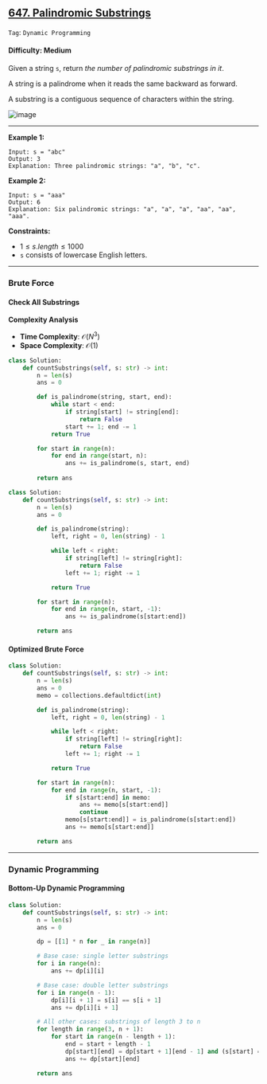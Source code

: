 ## [647. Palindromic Substrings](https://leetcode.com/problems/palindromic-substrings)

```Tag```: ```Dynamic Programming```

#### Difficulty: Medium

Given a string ```s```, return _the number of palindromic substrings in it_.

A string is a palindrome when it reads the same backward as forward.

A substring is a contiguous sequence of characters within the string.

![image](https://github.com/quananhle/Python/assets/35042430/80ad76d6-2c39-4082-bdc5-e62d2ccac511)

---

__Example 1:__
```
Input: s = "abc"
Output: 3
Explanation: Three palindromic strings: "a", "b", "c".
```

__Example 2:__
```
Input: s = "aaa"
Output: 6
Explanation: Six palindromic strings: "a", "a", "a", "aa", "aa", "aaa".
```

__Constraints:__

- $1 \le s.length \le 1000$
- ```s``` consists of lowercase English letters.

---

### Brute Force

#### Check All Substrings

__Complexity Analysis__

- __Time Complexity__: $\mathcal{O}(N^3)$
- __Space Complexity__: $\mathcal{O}(1)$

```Python
class Solution:
    def countSubstrings(self, s: str) -> int:
        n = len(s)
        ans = 0

        def is_palindrome(string, start, end):
            while start < end:
                if string[start] != string[end]:
                    return False
                start += 1; end -= 1
            return True

        for start in range(n):
            for end in range(start, n):
                ans += is_palindrome(s, start, end)
        
        return ans
```

```Python
class Solution:
    def countSubstrings(self, s: str) -> int:
        n = len(s)
        ans = 0

        def is_palindrome(string):
            left, right = 0, len(string) - 1

            while left < right:
                if string[left] != string[right]:
                    return False
                left += 1; right -= 1

            return True

        for start in range(n):
            for end in range(n, start, -1):
                ans += is_palindrome(s[start:end])

        return ans
```

#### Optimized Brute Force

```Python
class Solution:
    def countSubstrings(self, s: str) -> int:
        n = len(s)
        ans = 0
        memo = collections.defaultdict(int)

        def is_palindrome(string):
            left, right = 0, len(string) - 1

            while left < right:
                if string[left] != string[right]:
                    return False
                left += 1; right -= 1

            return True

        for start in range(n):
            for end in range(n, start, -1):
                if s[start:end] in memo:
                    ans += memo[s[start:end]]
                    continue
                memo[s[start:end]] = is_palindrome(s[start:end])
                ans += memo[s[start:end]]

        return ans
```

---

### Dynamic Programming

#### Bottom-Up Dynamic Programming

```Python
class Solution:
    def countSubstrings(self, s: str) -> int:
        n = len(s)
        ans = 0

        dp = [[1] * n for _ in range(n)]

        # Base case: single letter substrings
        for i in range(n):
            ans += dp[i][i]

        # Base case: double letter substrings
        for i in range(n - 1):
            dp[i][i + 1] = s[i] == s[i + 1]
            ans += dp[i][i + 1]

        # All other cases: substrings of length 3 to n
        for length in range(3, n + 1):
            for start in range(n - length + 1):
                end = start + length - 1
                dp[start][end] = dp[start + 1][end - 1] and (s[start] == s[end])
                ans += dp[start][end]

        return ans
```

